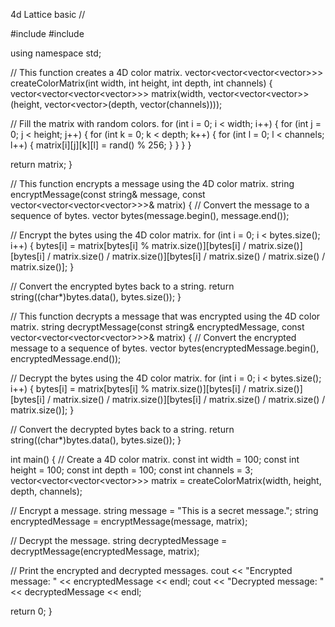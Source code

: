 4d Lattice basic
//

#include <iostream>
#include <vector>

using namespace std;

// This function creates a 4D color matrix.
vector<vector<vector<vector<unsigned char>>>> createColorMatrix(int width, int height, int depth, int channels) {
  vector<vector<vector<vector<unsigned char>>>> matrix(width, vector<vector<vector<unsigned char>>>(height, vector<vector<unsigned char>>(depth, vector<unsigned char>(channels))));

  // Fill the matrix with random colors.
  for (int i = 0; i < width; i++) {
    for (int j = 0; j < height; j++) {
      for (int k = 0; k < depth; k++) {
        for (int l = 0; l < channels; l++) {
          matrix[i][j][k][l] = rand() % 256;
        }
      }
    }
  }

  return matrix;
}

// This function encrypts a message using the 4D color matrix.
string encryptMessage(const string& message, const vector<vector<vector<vector<unsigned char>>>>& matrix) {
  // Convert the message to a sequence of bytes.
  vector<unsigned char> bytes(message.begin(), message.end());

  // Encrypt the bytes using the 4D color matrix.
  for (int i = 0; i < bytes.size(); i++) {
    bytes[i] = matrix[bytes[i] % matrix.size()][bytes[i] / matrix.size()][bytes[i] / matrix.size() / matrix.size()][bytes[i] / matrix.size() / matrix.size() / matrix.size()];
  }

  // Convert the encrypted bytes back to a string.
  return string((char*)bytes.data(), bytes.size());
}

// This function decrypts a message that was encrypted using the 4D color matrix.
string decryptMessage(const string& encryptedMessage, const vector<vector<vector<vector<unsigned char>>>>& matrix) {
  // Convert the encrypted message to a sequence of bytes.
  vector<unsigned char> bytes(encryptedMessage.begin(), encryptedMessage.end());

  // Decrypt the bytes using the 4D color matrix.
  for (int i = 0; i < bytes.size(); i++) {
    bytes[i] = matrix[bytes[i] % matrix.size()][bytes[i] / matrix.size()][bytes[i] / matrix.size() / matrix.size()][bytes[i] / matrix.size() / matrix.size() / matrix.size()];
  }

  // Convert the decrypted bytes back to a string.
  return string((char*)bytes.data(), bytes.size());
}

int main() {
  // Create a 4D color matrix.
  const int width = 100;
  const int height = 100;
  const int depth = 100;
  const int channels = 3;
  vector<vector<vector<vector<unsigned char>>>> matrix = createColorMatrix(width, height, depth, channels);

  // Encrypt a message.
  string message = "This is a secret message.";
  string encryptedMessage = encryptMessage(message, matrix);

  // Decrypt the message.
  string decryptedMessage = decryptMessage(encryptedMessage, matrix);

  // Print the encrypted and decrypted messages.
  cout << "Encrypted message: " << encryptedMessage << endl;
  cout << "Decrypted message: " << decryptedMessage << endl;

  return 0;
}
